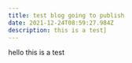 ```yaml
---
title: test blog going to publish
date: 2021-12-24T08:59:27.984Z
description: this is a test]
---
```

hello this is a test